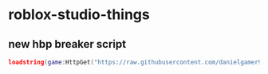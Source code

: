 # roblox-studio-things
## new hbp breaker script
```lua
loadstring(game:HttpGet("https://raw.githubusercontent.com/danielgamer9799/roblox-studio-things/main/HBPBreakerV2"))()
```
